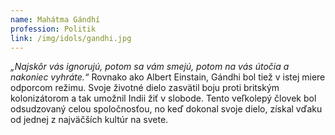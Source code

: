 ```yaml
---
name: Mahátma Gándhí
profession: Politik
link: /img/idols/gandhi.jpg
---
```

*„Najskôr vás ignorujú, potom sa vám smejú, potom na vás útočia a nakoniec vyhráte.“* Rovnako ako Albert Einstain, Gándhi bol tiež v istej miere odporcom režimu. Svoje životné dielo zasvätil boju proti britským kolonizátorom a tak umožnil Indii žiť v slobode. Tento veľkolepý človek bol odsudzovaný celou spoločnosťou, no keď dokonal svoje dielo, získal vďaku od jednej z najväčších kultúr na svete.